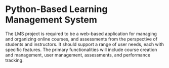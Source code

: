 # Python-Based Learning Management System
The LMS project is required to be a web-based application for managing and organizing online  courses, and assessments from the perspective of students and instructors. It should support a  range of user needs, each with specific features. The primary functionalities will include course  creation and management, user management, assessments, and performance tracking.
